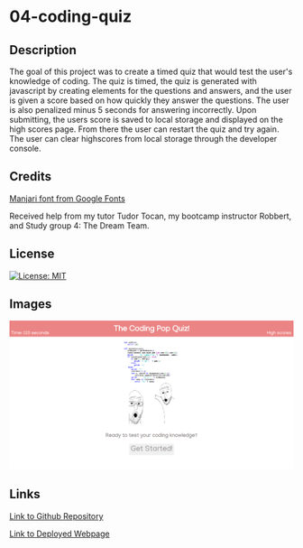 # 04-coding-quiz

## Description

The goal of this project was to create a timed quiz that would test the user's knowledge of coding. The quiz is timed, the quiz is generated with javascript by creating elements for the questions and answers, and the user is given a score based on how quickly they answer the questions. The user is also penalized minus 5 seconds for answering incorrectly. Upon submitting, the users score is saved to local storage and displayed on the high scores page. From there the user can restart the quiz and try again. The user can clear highscores from local storage through the developer console.

## Credits

[Manjari font from Google Fonts](https://fonts.google.com/specimen/Manjari?query=manjari)

Received help from my tutor Tudor Tocan, my bootcamp instructor Robbert, and Study group 4: The Dream Team.

## License

[![License: MIT](https://img.shields.io/badge/License-MIT-yellow.svg)](https://opensource.org/licenses/MIT)

## Images

![Screenshot of the quiz website](./Assets/Images/screenshot.png)

## Links

[Link to Github Repository](https://github.com/Gagucci/04-coding-quiz.git)

[Link to Deployed Webpage](https://gagucci.github.io/04-coding-quiz/)
